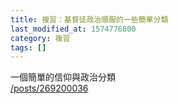 ```yaml
---
title: 複習：基督徒政治順服的一些簡單分類
last_modified_at: 1574776800
category: 複習
tags: []
---
```


<p>一個簡單的信仰與政治分類<br>
<a href="/posts/269200036" target="_blank">/posts/269200036</a></p>

<p>&nbsp;</p>

